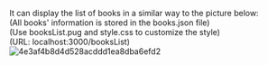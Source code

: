 It can display the list of books in a similar way to the picture below: <br>
(All books' information is stored in the books.json file) <br>
(Use booksList.pug and style.css to customize the style)<br>
(URL: localhost:3000/booksList)<br>
![4e3af4b8d4d528acddd1ea8dba6efd2](https://github.com/user-attachments/assets/68b1ba94-de46-4f99-825b-1ac0bcdfa39b)
